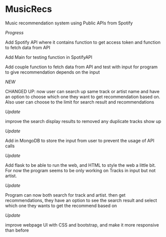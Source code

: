 # MusicRecs

Music recommendation system using Public APIs from Spotify

_Progress_

Add Spotify API where it contains function to get access token and function to fetch data from API

Add Main for testing function in SpotifyAPI

Add couple function to fetch data from API and test with input for program to give recommendation depends on the input

_NEW_

CHANGED UP: now user can search up same track or artist name and have an option to choose which one they want to get recommendation based on. Also user can choose to the limit for search result and recommendations

_Update_

improve the search display results to removed any duplicate tracks show up

_Update_

Add in MongoDB to store the input from user to prevent the usage of API calls

_Update_

Add flask to be able to run the web, and HTML to style the web a little bit. For now the program seems to be only working on Tracks in input but not artist.

_Update_

Program can now both search for track and artist. then get recommendations, they have an option to see the search result and select which one they wants to get the recommend based on

_Update_

improve webpage UI with CSS and bootstrap, and make it more responsive than before
